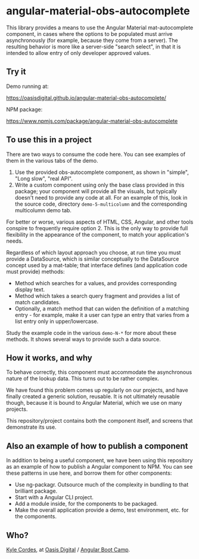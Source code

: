 # angular-material-obs-autocomplete

This library provides a means to use the Angular Material mat-autocomplete
component, in cases where the options to be populated must arrive asynchronously
(for example, because they come from a server). The resulting behavior is more
like a server-side "search select", in that it is intended to allow entry of
only developer approved values.

## Try it

Demo running at:

https://oasisdigital.github.io/angular-material-obs-autocomplete/

NPM package:

https://www.npmjs.com/package/angular-material-obs-autocomplete

## To use this in a project

There are two ways to consume the code here. You can see examples of them in the
various tabs of the demo. 

1. Use the provided obs-autocomplete component, as shown in "simple", "Long
   slow", "real API".
2. Write a custom component using only the base class provided in this package;
   your component will provide all the visuals, but typically doesn't need to
   provide any code at all. For an example of this, look in the source code,
   directory `demo-5-multicolumn` and the corresponding multicolumn demo tab.

For better or worse, various aspects of HTML, CSS, Angular, and other tools
conspire to frequently require option 2. This is the only way to provide full
flexibility in the appearance of the component, to match your application's
needs.

Regardless of which layout approach you choose, at run time you must provide a
DataSource, which is similar conceptually to the DataSource concept used by a
mat-table; that interface defines (and application code must provide) methods:

* Method which searches for a values, and provides corresponding display text.
* Method which takes a search query fragment and provides a list of match
  candidates.
* Optionally, a match method that can widen the definition of a matching entry -
  for example, make it a user can type an entry that varies from a list entry
  only in upper/lowercase.

Study the example code in the various `demo-N-*` for more about these methods.
It shows several ways to provide such a data source.

## How it works, and why

To behave correctly, this component must accommodate the asynchronous nature of
the lookup data. This turns out to be rather complex.

We have found this problem comes up regularly on our projects, and have finally
created a generic solution, reusable. It is not ultimately reusable though,
because it is bound to Angular Material, which we use on many projects.

This repository/project contains both the component itself, and screens that
demonstrate its use.

## Also an example of how to publish a component

In addition to being a useful component, we have been using this repository as
an example of how to publish a Angular component to NPM. You can see these
patterns in use here, and borrow them for other components:

* Use ng-packagr. Outsource much of the complexity in bundling to that brilliant
  package.
* Start with a Angular CLI project.
* Add a module inside, for the components to be packaged.
* Make the overall application provide a demo, test environment, etc. for
  the components.

## Who?

<a href="https://kylecordes.com/">Kyle Cordes</a>, at
<a href="https://oasisdigital.com/">Oasis Digital</a> /
<a href="https://angularbootcamp.com/">Angular Boot Camp</a>.
